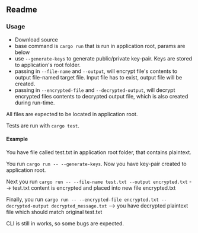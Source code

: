 ## Readme

### Usage

- Download source
- base command is  ```cargo run``` that is run in application root, params are below
- use ```--generate-keys``` to generate public/private key-pair. Keys are stored to application's root folder.
- passing in ```--file-name``` and ```--output```, will encrypt file's contents to output file-named target file. Input file has to exist, output file will be created.
- passing in ```--encrypted-file``` and ```--decrypted-output```, will decrypt encrypted files contents to decrypted output file, which is also created during run-time.

All files are expected to be located in application root.

Tests are run with ```cargo test```.

#### Example
You have file called test.txt in application root folder, that contains plaintext.

You run  ```cargo run -- --generate-keys```. Now you have key-pair created to application root.

Next you run  ```cargo run -- --file-name test.txt --output encrypted.txt``` --> test.txt content is encrypted and placed into new file encrypted.txt

Finally, you run ```cargo run -- --encrypted-file encrypted.txt --decrypted-output decrypted_message.txt``` --> you have decrypted plaintext file which should match original test.txt

CLI is still in works, so some bugs are expected.